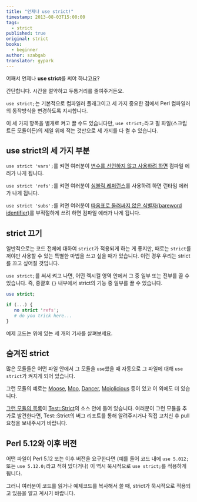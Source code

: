 ```yaml
---
title: "언제나 use strict!"
timestamp: 2013-08-03T15:00:00
tags:
  - strict
published: true
original: strict
books:
  - beginner
author: szabgab
translator: gypark
---
```



어째서 언제나 <b>use strict</b>를 써야 하냐고요?

간단합니다. 시간을 절약하고 두통거리를 줄여주거든요.


`use strict;`는 기본적으로 컴파일러 플래그이고 세 가지 중요한 점에서 Perl 컴파일러의 동작방식을
변경하도록 지시합니다.

이 세 가지 항목을 별개로 켜고 끌 수도 있습니다만, `use strict;`라고 펄 파일(스크립트든 모듈이든)의
제일 위에 적는 것만으로 세 가지를 다 켤 수 있습니다.

## use strict의 세 가지 부분

`use strict 'vars';`를 켜면 여러분이
[변수를 선언하지 않고 사용하려 하면](https://perlmaven.com/variable-declaration-in-perl) 컴파일 에러가 나게 됩니다.

`use strict 'refs';`를 켜면 여러분이
[심볼릭 레퍼런스](/symbolic-reference-in-perl)를 사용하려 하면 런타임 에러가 나게 됩니다.

`use strict 'subs';`를 켜면 여러분이
[따옴표로 둘러싸지 않은 식별자(bareword identifier)](/barewords-in-perl)를 부적절하게
쓰려 하면 컴파일 에러가 나게 됩니다.

## strict 끄기

일반적으로는 코드 전체에 대하여 `strict`가 적용되게 하는 게 좋지만, 때로는
`strict`를 꺼야만 사용할 수 있는 특별한 마법을 쓰고 싶을 때가 있습니다.
이런 경우 우리는 strict를 끄고 싶어질 것입니다.

`use strict;`를 써서 켜고 나면, 어떤 렉시컬 영역 안에서 그 중 일부 또는 전부를
끌 수 있습니다. 즉, 중괄호 `{}` 내부에서 strict의 기능 중 일부를 끌 수 있습니다.

```perl
use strict;

if (...) {
   no strict 'refs';
   # do you trick here...
}
```

예제 코드는 위에 있는 세 개의 기사를 살펴보세요.

## 숨겨진 strict

많은 모듈들은 어떤 파일 안에서 그 모듈을 `use`했을 때 자동으로 그 파일에 대해
`use strict`가 켜지게 되어 있습니다.

그런 모듈의 예로는 [Moose](https://metacpan.org/pod/Moose),
[Moo](https://metacpan.org/pod/Moo), [Dancer](https://metacpan.org/module/Dancer),
[Mojolicious](https://metacpan.org/pod/Mojolicious) 등이 있고 이 외에도 더 있습니다.

[그런 모듈의 목록](https://github.com/szabgab/Test-Strict/blob/master/lib/Test/Strict.pm#L242)이
[Test::Strict](https://metacpan.org/pod/Test::Strict)의 소스 안에 들어 있습니다.
여러분이 그런 모듈을 추가로 발견한다면, Test::Strict의 버그 리포트를 통해 알려주시거나
직접 고치신 후 pull 요청을 보내주시기 바랍니다.

## Perl 5.12와 이후 버전

어떤 파일이 Perl 5.12 또는 이후 버전을 요구한다면
(예를 들어 코드 내에 `use 5.012;` 또는 `use 5.12.0;`라고 적혀 있다거나)
이 역시 묵시적으로 `use strict;`를 적용하게 됩니다.

그러니 여러분이 코드를 읽거나 예제코드를 복사해서 쓸 때, strict가 묵시적으로 적용되고 있음을
알고 계시기 바랍니다.
